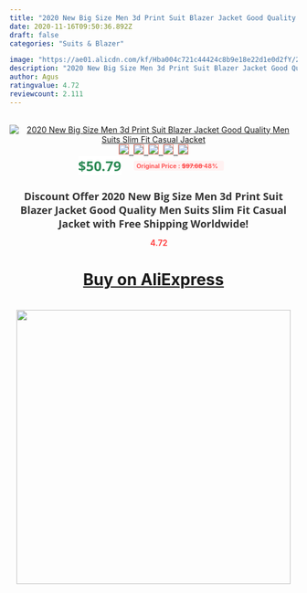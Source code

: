 ```yaml
---
title: "2020 New Big Size Men 3d Print Suit Blazer Jacket Good Quality Men Suits Slim Fit Casual Jacket"
date: 2020-11-16T09:50:36.892Z
draft: false
categories: "Suits & Blazer"

image: "https://ae01.alicdn.com/kf/Hba004c721c44424c8b9e18e22d1e0d2fY/2020-New-Big-Size-Men-3d-Print-Suit-Blazer-Jacket-Good-Quality-Men-Suits-Slim-Fit.jpg"
description: "2020 New Big Size Men 3d Print Suit Blazer Jacket Good Quality Men Suits Slim Fit Casual Jacket"
author: Agus
ratingvalue: 4.72
reviewcount: 2.111
---
```

<br>
<div style="text-align: center;">
<a href="https://s.click.aliexpress.com/e/_A5zQ7x" target="_blank" rel="nofollow noopener noreferrer"><img alt="2020 New Big Size Men 3d Print Suit Blazer Jacket Good Quality Men Suits Slim Fit Casual Jacket" class="magnifier-image" src="https://ae01.alicdn.com/kf/Hba004c721c44424c8b9e18e22d1e0d2fY/2020-New-Big-Size-Men-3d-Print-Suit-Blazer-Jacket-Good-Quality-Men-Suits-Slim-Fit.jpg_640x640.jpg">
<br>
<img style="border:1px solid salmon" src="https://ae01.alicdn.com/kf/Hba004c721c44424c8b9e18e22d1e0d2fY/2020-New-Big-Size-Men-3d-Print-Suit-Blazer-Jacket-Good-Quality-Men-Suits-Slim-Fit.jpg_120x120.jpg">&nbsp;&nbsp;<img style="border:1px solid salmon" src="https://ae01.alicdn.com/kf/Hc10abaec16914d0aa899ef7b2c9c5cb9i/2020-New-Big-Size-Men-3d-Print-Suit-Blazer-Jacket-Good-Quality-Men-Suits-Slim-Fit.jpg_120x120.jpg">&nbsp;&nbsp;<img style="border:1px solid salmon" src="https://ae01.alicdn.com/kf/H569ee21b1b1049ce8176054a2c96e476P/2020-New-Big-Size-Men-3d-Print-Suit-Blazer-Jacket-Good-Quality-Men-Suits-Slim-Fit.jpg_120x120.jpg">&nbsp;&nbsp;<img style="border:1px solid salmon" src="https://ae01.alicdn.com/kf/Hb00d6ba6cd8646499b83b572bf2b437bi/2020-New-Big-Size-Men-3d-Print-Suit-Blazer-Jacket-Good-Quality-Men-Suits-Slim-Fit.jpg_120x120.jpg">&nbsp;&nbsp;<img style="border:1px solid salmon" src="https://ae01.alicdn.com/kf/Ha3a9364481c545fb8594347dc43b5d5bL/2020-New-Big-Size-Men-3d-Print-Suit-Blazer-Jacket-Good-Quality-Men-Suits-Slim-Fit.jpg_120x120.jpg"></a></div><br0>
<div style="text-align: center;"><span style="background-color: white; border: 0px; box-sizing: border-box; color: seagreen; display: inline-block; font-family: &quot;open sans&quot; , &quot;arial&quot; , &quot;helvetica&quot; , sans-serif , &quot;heiti&quot;; font-size: 24px; font-stretch: inherit; font-weight: 700; line-height: inherit; margin: 0px 10px 0px 0px; padding: 0px; vertical-align: middle;">$50.79 </span>
<span style="background: rgb(255 , 241 , 241); border-radius: 3px; border: 0px; box-sizing: border-box; color: #ff4747; display: inline-block; font-family: inherit; font-size: 12px; font-stretch: inherit; font-style: inherit; font-variant: inherit; font-weight: 600; line-height: inherit; margin: 0px; padding: 2px 5px; transform: scale(0.9); vertical-align: middle;">Original Price : <b style="text-decoration: line-through;">$97.68 </b> 48%&nbsp;&nbsp;</span></div>
<h1 style="color: #333333; display: inline-block; font-family: &quot;open sans&quot; , &quot;arial&quot; , &quot;helvetica&quot; , sans-serif , &quot;heiti&quot;; font-size: 18px; font-stretch: inherit; font-weight: 700; text-align: center;">Discount Offer 2020 New Big Size Men 3d Print Suit Blazer Jacket Good Quality Men Suits Slim Fit Casual Jacket with Free Shipping Worldwide!</h1>
<div style="color: #ff4747; text-align: center;">
<img src="https://4.bp.blogspot.com/-M0ZcTcb-5uY/XleCXlxnR4I/AAAAAAAAAEc/OrjgMkXV1oMQFaCRZj5HQwOCBcu3w1FegCPcBGAYYCw/s1600/star.png" style="height: 15px;">&nbsp;<b>4.72</b></div>
<div class="button_cont" align="center"><a class="buynow_a" href="https://s.click.aliexpress.com/e/_A5zQ7x" target="_blank" rel="nofollow noopener noreferrer"><H1>Buy on AliExpress</H1></a></div><br>
<div class="separator" style="clear: both; text-align: center;">
<img src="https://lh3.googleusercontent.com/-pTy5HemUv9M/XlePHvY0dAI/AAAAAAAAAE4/0nX5iRUoIWY8eMW9Dpxeirr157OZliDIgCLcBGAsYHQ/s1600/badge.gif" width="480">
</div>
